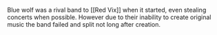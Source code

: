 Blue wolf was a rival band to [[Red Vix]] when it started, even stealing concerts when possible. However due to their inability to create original music the band failed and split not long after creation.